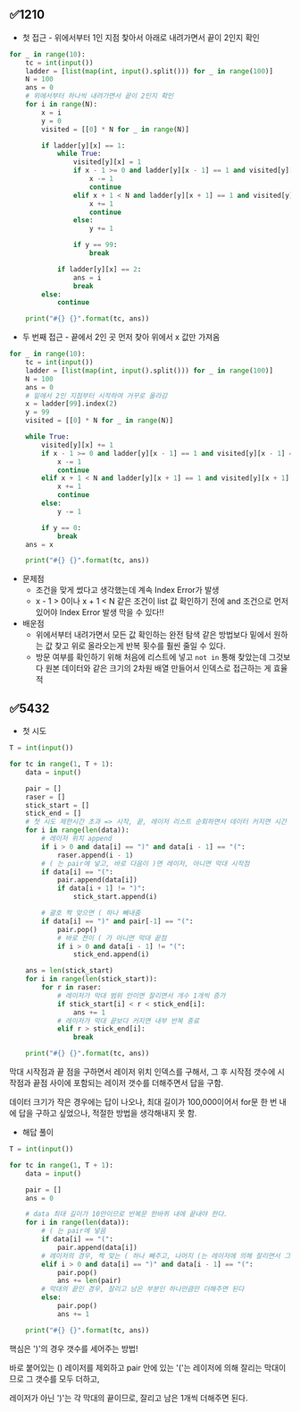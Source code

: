 ## ✅1210

- 첫 접근 - 위에서부터 1인 지점 찾아서 아래로 내려가면서 끝이 2인지 확인

``` python
for _ in range(10):
    tc = int(input())
    ladder = [list(map(int, input().split())) for _ in range(100)]
    N = 100
    ans = 0
    # 위에서부터 하나씩 내려가면서 끝이 2인지 확인
    for i in range(N):
        x = i
        y = 0
        visited = [[0] * N for _ in range(N)]

        if ladder[y][x] == 1:
            while True:
                visited[y][x] = 1
                if x - 1 >= 0 and ladder[y][x - 1] == 1 and visited[y][x - 1] == 0:
                    x -= 1
                    continue
                elif x + 1 < N and ladder[y][x + 1] == 1 and visited[y][x + 1] == 0:
                    x += 1
                    continue
                else:
                    y += 1

                if y == 99:
                    break

            if ladder[y][x] == 2:
                ans = i
                break
        else:
            continue

    print("#{} {}".format(tc, ans))
```

- 두 번째 접근 - 끝에서 2인 곳 먼저 찾아 위에서 x 값만 가져옴

```python
for _ in range(10):
    tc = int(input())
    ladder = [list(map(int, input().split())) for _ in range(100)]
    N = 100
    ans = 0
    # 밑에서 2인 지점부터 시작하여 거꾸로 올라감
    x = ladder[99].index(2)
    y = 99
    visited = [[0] * N for _ in range(N)]

    while True:
        visited[y][x] += 1
        if x - 1 >= 0 and ladder[y][x - 1] == 1 and visited[y][x - 1] == 0:
            x -= 1
            continue
        elif x + 1 < N and ladder[y][x + 1] == 1 and visited[y][x + 1] == 0:
            x += 1
            continue
        else:
            y -= 1

        if y == 0:
            break
    ans = x

    print("#{} {}".format(tc, ans))
```

- 문제점
  - 조건을 맞게 썼다고 생각했는데 계속 Index Error가 발생
  - x - 1 > 0이나 x + 1 < N 같은 조건이 list 값 확인하기 전에 and 조건으로 먼저 있어야 Index Error 발생 막을 수 있다!!
- 배운점
  - 위에서부터 내려가면서 모든 값 확인하는 완전 탐색 같은 방법보다 밑에서 원하는 값 찾고 위로 올라오는게 반복 횟수를 훨씬 줄일 수 있다.
  - 방문 여부를 확인하기 위해 처음에 리스트에 넣고 `not in` 통해 찾았는데 그것보다 원본 데이터와 같은 크기의 2차원 배열 만들어서 인덱스로 접근하는 게 효율적

## ✅5432

- 첫 시도

```python
T = int(input())

for tc in range(1, T + 1):
    data = input()

    pair = []
    raser = []
    stick_start = []
    stick_end = []
    # 첫 시도 제한시간 초과 => 시작, 끝, 레이저 리스트 순회하면서 데이터 커지면 시간 초과
    for i in range(len(data)):
        # 레이저 위치 append
        if i > 0 and data[i] == ")" and data[i - 1] == "(":
            raser.append(i - 1)
        # ( 는 pair에 넣고, 바로 다음이 )면 레이저, 아니면 막대 시작점
        if data[i] == "(":
            pair.append(data[i])
            if data[i + 1] != ")":
                stick_start.append(i)

        # 괄호 짝 맞으면 ( 하나 빼내줌
        if data[i] == ")" and pair[-1] == "(":
            pair.pop()
            # 바로 전이 ( 가 아니면 막대 끝점
            if i > 0 and data[i - 1] != "(":
                stick_end.append(i)

    ans = len(stick_start)
    for i in range(len(stick_start)):
        for r in raser:
            # 레이저가 막대 범위 안이면 잘리면서 개수 1개씩 증가
            if stick_start[i] < r < stick_end[i]:
                ans += 1
            # 레이저가 막대 끝보다 커지면 내부 반복 종료
            elif r > stick_end[i]:
                break

    print("#{} {}".format(tc, ans))
```

막대 시작점과 끝 점을 구하면서 레이저 위치 인덱스를 구해서, 그 후 시작점 갯수에 시작점과 끝점 사이에 포함되는 레이저 갯수를 더해주면서 답을 구함.

데이터 크기가 작은 경우에는 답이 나오나, 최대 길이가 100,000이어서 for문 한 번 내에 답을 구하고 싶었으나, 적절한 방법을 생각해내지 못 함.

- 해답 풀이

```python
T = int(input())

for tc in range(1, T + 1):
    data = input()

    pair = []
    ans = 0

    # data 최대 길이가 10만이므로 반복문 한바퀴 내에 끝내야 한다.
    for i in range(len(data)):
        # ( 는 pair에 넣음
        if data[i] == "(":
            pair.append(data[i])
        # 레이저의 경우, 짝 맞는 ( 하나 빼주고, 나머지 (는 레이저에 의해 잘리면서 그 갯수만큼 +1씩 된다
        elif i > 0 and data[i] == ")" and data[i - 1] == "(":
            pair.pop()
            ans += len(pair)
        # 막대의 끝인 경우, 잘리고 남은 부분인 하나만큼만 더해주면 된다
        else:
            pair.pop()
            ans += 1

    print("#{} {}".format(tc, ans))
```

핵심은 ')'의 경우 갯수를 세어주는 방법!

바로 붙어있는 () 레이저를 제외하고 pair 안에 있는 '('는 레이저에 의해 잘리는 막대이므로 그 갯수를 모두 더하고,

레이저가 아닌  ')'는 각 막대의 끝이므로, 잘리고 남은 1개씩 더해주면 된다.
